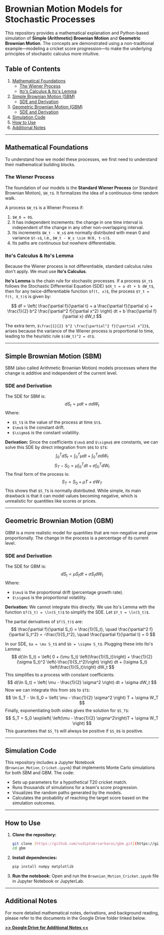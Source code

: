 # Brownian Motion Models for Stochastic Processes



This repository provides a mathematical explanation and Python-based simulation of **Simple (Arithmetic) Brownian Motion** and **Geometric Brownian Motion**. The concepts are demonstrated using a non-traditional example—modeling a cricket score progression—to make the underlying principles of stochastic calculus more intuitive.

## Table of Contents
1.  [Mathematical Foundations](#mathematical-foundations)
    * [The Wiener Process](#the-wiener-process)
    * [Ito's Calculus & Ito's Lemma](#itos-calculus--itos-lemma)
2.  [Simple Brownian Motion (SBM)](#simple-brownian-motion-sbm)
    * [SDE and Derivation](#sde-and-derivation)
3.  [Geometric Brownian Motion (GBM)](#geometric-brownian-motion-gbm)
    * [SDE and Derivation](#sde-and-derivation-1)
4.  [Simulation Code](#simulation-code)
5.  [How to Use](#how-to-use)
6.  [Additional Notes](#additional-notes)

---

## Mathematical Foundations

To understand how we model these processes, we first need to understand their mathematical building blocks.

### The Wiener Process

The foundation of our models is the **Standard Wiener Process** (or Standard Brownian Motion), `$W_t$`. It formalizes the idea of a continuous-time random walk.

A process `$W_t$` is a Wiener Process if:
1.  `$W_0 = 0$`.
2.  It has independent increments: the change in one time interval is independent of the change in any other non-overlapping interval.
3.  Its increments `$W_t - W_s$` are normally distributed with mean 0 and variance `$t-s$`, i.e., `$W_t - W_s \sim N(0, t-s)$`.
4.  Its paths are continuous but nowhere differentiable.

### Ito's Calculus & Ito's Lemma

Because the Wiener process is not differentiable, standard calculus rules don't apply. We must use **Ito's Calculus**.

**Ito's Lemma** is the chain rule for stochastic processes. If a process `$X_t$` follows the Stochastic Differential Equation (SDE) `$dX_t = a dt + b dW_t$`, then for any twice-differentiable function `$f(t, x)$`, the process `$Y_t = f(t, X_t)$` is given by:

$$
df = \left( \frac{\partial f}{\partial t} + a \frac{\partial f}{\partial x} + \frac{1}{2} b^2 \frac{\partial^2 f}{\partial x^2} \right) dt + b \frac{\partial f}{\partial x} dW_t
$$

The extra term, `$\frac{1}{2} b^2 \frac{\partial^2 f}{\partial x^2}$`, arises because the variance of the Wiener process is proportional to time, leading to the heuristic rule `$(dW_t)^2 = dt$`.

---

## Simple Brownian Motion (SBM)

SBM (also called Arithmetic Brownian Motion) models processes where the change is additive and independent of the current level.

### SDE and Derivation

The SDE for SBM is:
$$
dS_t = \mu dt + \sigma dW_t
$$
Where:
* `$S_t$` is the value of the process at time `$t$`.
* `$\mu$` is the constant drift.
* `$\sigma$` is the constant volatility.

**Derivation:**
Since the coefficients `$\mu$` and `$\sigma$` are constants, we can solve this SDE by direct integration from `$0$` to `$T$`:
$$
\int_0^T dS_t = \int_0^T \mu dt + \int_0^T \sigma dW_t
$$
$$
S_T - S_0 = \mu \int_0^T dt + \sigma \int_0^T dW_t
$$
The final form of the process is:
$$
S_T = S_0 + \mu T + \sigma W_T
$$
This shows that `$S_T$` is normally distributed. While simple, its main drawback is that it can model values becoming negative, which is unrealistic for quantities like scores or prices.

---

## Geometric Brownian Motion (GBM)

GBM is a more realistic model for quantities that are non-negative and grow proportionally. The change in the process is a percentage of its current level.

### SDE and Derivation

The SDE for GBM is:
$$
dS_t = \mu S_t dt + \sigma S_t dW_t
$$
Where:
* `$\mu$` is the proportional drift (percentage growth rate).
* `$\sigma$` is the proportional volatility.

**Derivation:**
We cannot integrate this directly. We use Ito's Lemma with the function `$f(S_t) = \ln(S_t)$` to simplify the SDE. Let `$Y_t = \ln(S_t)$`.

The partial derivatives of `$f(S_t)$` are:
$$
\frac{\partial f}{\partial S_t} = \frac{1}{S_t}, \quad \frac{\partial^2 f}{\partial S_t^2} = -\frac{1}{S_t^2}, \quad \frac{\partial f}{\partial t} = 0
$$

In our SDE, `$a = \mu S_t$` and `$b = \sigma S_t$`. Plugging these into Ito's Lemma:
$$
d(\ln S_t) = \left( 0 + (\mu S_t) \left(\frac{1}{S_t}\right) + \frac{1}{2} (\sigma S_t)^2 \left(-\frac{1}{S_t^2}\right) \right) dt + (\sigma S_t) \left(\frac{1}{S_t}\right) dW_t
$$
This simplifies to a process with constant coefficients:
$$
d(\ln S_t) = \left( \mu - \frac{1}{2} \sigma^2 \right) dt + \sigma dW_t
$$
Now we can integrate this from `$0$` to `$T$`:
$$
\ln S_T - \ln S_0 = \left( \mu - \frac{1}{2} \sigma^2 \right) T + \sigma W_T
$$
Finally, exponentiating both sides gives the solution for `$S_T$`:
$$
S_T = S_0 \exp\left( \left(\mu - \frac{1}{2} \sigma^2\right)T + \sigma W_T \right)
$$
This guarantees that `$S_T$` will always be positive if `$S_0$` is positive.

---

## Simulation Code

This repository includes a Jupyter Notebook (`Brownian_Motion_Cricket.ipynb`) that implements Monte Carlo simulations for both SBM and GBM. The code:
* Sets up parameters for a hypothetical T20 cricket match.
* Runs thousands of simulations for a team's score progression.
* Visualizes the random paths generated by the models.
* Calculates the probability of reaching the target score based on the simulation outcomes.

---

## How to Use

1.  **Clone the repository:**
    ```bash
    git clone [https://github.com/sudiptakrsarkarai/gbm.git](https://github.com/sudiptakrsarkarai/gbm.git)
    cd gbm
    ```

2.  **Install dependencies:**
    ```bash
    pip install numpy matplotlib
    ```

3.  **Run the notebook:**
    Open and run the `Brownian_Motion_Cricket.ipynb` file in Jupyter Notebook or JupyterLab.

---

## Additional Notes

For more detailed mathematical notes, derivations, and background reading, please refer to the documents in the Google Drive folder linked below.

[**>> Google Drive for Additional Notes <<**](https://drive.google.com/file/d/1CWFWpqo71dDu0K53Xi_QUO2tpay50RgB/view?usp=sharing)
